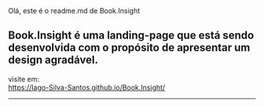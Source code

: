 <link href="css/style.css" rel="stylesheet" />
Olá, este é o readme.md de Book.Insight

<h2 class="readh">Book.Insight é uma landing-page que está sendo desenvolvida com o propósito de apresentar um design agradável.</h2>

visite em:
<br />
https://Iago-Silva-Santos.github.io/Book.Insight/

<hr />
